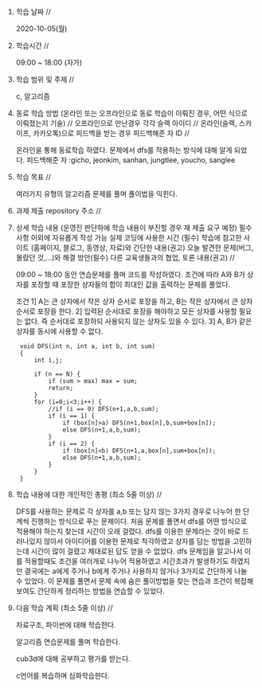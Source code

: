 1. 학습 날짜 // 

    2020-10-05(월)
 
2. 학습시간 // 

    09:00 ~ 18:00 (자가)
    
3. 학습 범위 및 주제 // 
    
    c, 알고리즘

4. 동료 학습 방법 (온라인 또는 오프라인으로 동료 학습이 이뤄진 경우, 어떤 식으로 이뤄졌는지 기술) // 오프라인으로 만난경우 각각 슬랙 아이디 // 온라인(슬랙, 스카이프, 카카오톡)으로 피드백을 받는 경우 피드백해준 자 ID // 

    온라인을 통해 동료학습 하였다. 문제에서 dfs를 적용하는 방식에 대해 알게 되었다. 피드백해준 자 :gicho, jeonkim, sanhan, jungtlee, youcho, sanglee

5. 학습 목표 //

    여러가지 유형의 알고리즘 문제를 풀며 풀이법을 익힌다.
    
6. 과제 제출 repository 주소 // 
    
    
    
7. 상세 학습 내용 (운영진 판단하에 학습 내용이 부진할 경우 재 제출 요구 예정) 필수사항 이외에 자유롭게 작성 가능 실제 코딩에 사용한 시간 (필수) 학습에 참고한 사이트 (홈페이지, 블로그, 동영상, 자료)와 간단한 내용(권고) 오늘 발견한 문제(버그, 몰랐던 것,...)와 해결 방안(필수) 다른 교육생들과의 협업, 토론 내용(권고) //
    
    09:00 ~ 18:00 동안 연습문제를 풀며 코드를 작성하였다.
    조건에 따라 A와 B가 상자를 포장할 때 포장한 상자들의 합이 최대인 값을 출력하는 문제를 풀었다. 
    
    조건 1] A는 큰 상자에서 작은 상자 순서로 포장을 하고, B는 작은 상자에서 큰 상자 순서로 포장을 한다. 2] 입력된 순서대로 포장을 해야하고 모든 상자를 사용할 필요는 없다. 즉 순서대로 포장하되 사용되지 않는 상자도 있을 수 있다. 3] A, B가 같은 상자를 동시에 사용할 수 없다.
    
        void DFS(int n, int a, int b, int sum)
        {
            int i,j;

            if (n == N) {
                if (sum > max) max = sum;
                return;
            }
            for (i=0;i<3;i++) {
                //if (i == 0) DFS(n+1,a,b,sum);
                if (i == 1) {
                    if (box[n]>a) DFS(n+1,box[n],b,sum+box[n]);
                    else DFS(n+1,a,b,sum);
                }
                if (i == 2) {
                    if (box[n]<b) DFS(n+1,a,box[n],sum+box[n]);
                    else DFS(n+1,a,b,sum);
                }
            }
        }
    
8. 학습 내용에 대한 개인적인 총평 (최소 5줄 이상) //
    
    DFS를 사용하는 문제로 각 상자를 a,b 또는 담지 않는 3가지 경우로 나누어 한 단계씩 진행하는 방식으로 푸는 문제이다. 처음 문제를 풀면서 dfs를 어떤 방식으로 적용해야 하는지 찾는데 시간이 오래 걸렸다. dfs를 이용한 문제라는 것이 바로 드러나있지 않아서 아이디어를 이용한 문제로 착각하였고 상자를 담는 방법을 고민하는데 시간이 많이 걸렸고 제대로된 답도 얻을 수 없었다. dfs 문제임을 알고나서 이를 적용할때도 조건을 여러개로 나누어 적용하였고 시간초과가 발생하기도 하였지만 결국에는 a에게 주거나 b에게 주거나 사용하지 않거나 3가지로 간단하게 나눌 수 있었다. 이 문제를 풀면서 문제 속에 숨은 풀이방법을 찾는 연습과 조건이 복잡해 보여도 간단하게 정리하는 방법을 연습할 수 있었다.
   
9. 다음 학습 계획 (최소 5줄 이상) // 
    
    자료구조, 파이썬에 대해 학습한다.
    
    알고리즘 연습문제를 풀며 학습한다.
    
    cub3d에 대해 공부하고 평가를 받는다.
    
    c언어를 복습하며 심화학습한다.